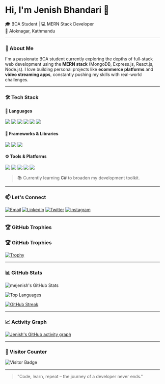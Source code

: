 # Hi, I'm Jenish Bhandari 👋

🎓 BCA Student | 💻 MERN Stack Developer  
📍 Aloknagar, Kathmandu

---

### 🧠 About Me

I'm a passionate BCA student currently exploring the depths of full-stack web development using the **MERN stack** (MongoDB, Express.js, React.js, Node.js). I love building personal projects like **ecommerce platforms** and **video streaming apps**, constantly pushing my skills with real-world challenges.

---

### 🛠️ Tech Stack

#### 🚀 Languages
<p>
  <img src="https://img.shields.io/badge/Javascript-F7DF1E?style=for-the-badge&logo=javascript&logoColor=black" />
  <img src="https://img.shields.io/badge/HTML5-E34F26?style=for-the-badge&logo=html5&logoColor=white" />
  <img src="https://img.shields.io/badge/CSS3-1572B6?style=for-the-badge&logo=css3&logoColor=white" />
  <img src="https://img.shields.io/badge/Java-007396?style=for-the-badge&logo=java&logoColor=white" />
  <img src="https://img.shields.io/badge/C-00599C?style=for-the-badge&logo=c&logoColor=white" />
  <img src="https://img.shields.io/badge/C%23-239120?style=for-the-badge&logo=c-sharp&logoColor=white" />
</p>

#### 🧩 Frameworks & Libraries
<p>
  <img src="https://img.shields.io/badge/React-20232A?style=for-the-badge&logo=react&logoColor=61DAFB" />
  <img src="https://img.shields.io/badge/Express.js-404D59?style=for-the-badge" />
  <img src="https://img.shields.io/badge/Tailwind_CSS-38B2AC?style=for-the-badge&logo=tailwind-css&logoColor=white" />
</p>

#### ⚙️ Tools & Platforms
<p>
  <img src="https://img.shields.io/badge/Firebase-ffca28?style=for-the-badge&logo=firebase&logoColor=black" />
  <img src="https://img.shields.io/badge/MongoDB-4EA94B?style=for-the-badge&logo=mongodb&logoColor=white" />
  <img src="https://img.shields.io/badge/Node.js-339933?style=for-the-badge&logo=nodedotjs&logoColor=white" />
  <img src="https://img.shields.io/badge/Git-F05032?style=for-the-badge&logo=git&logoColor=white" />
  <img src="https://img.shields.io/badge/GitHub-181717?style=for-the-badge&logo=github&logoColor=white" />
</p>

> 📚 Currently learning **C#** to broaden my development toolkit.

---

### 📫 Let's Connect

[![Email](https://img.shields.io/badge/Email-D14836?style=flat&logo=gmail&logoColor=white)](mailto:jenishbhandari31@gmail.com)
[![LinkedIn](https://img.shields.io/badge/LinkedIn-blue?style=flat&logo=linkedin&logoColor=white)](https://www.linkedin.com/in/jenishbhandari)
[![Twitter](https://img.shields.io/badge/Twitter-1DA1F2?style=flat&logo=twitter&logoColor=white)](https://twitter.com/mejenish)
[![Instagram](https://img.shields.io/badge/Instagram-E4405F?style=flat&logo=instagram&logoColor=white)](https://instagram.com/jenish.bhandari_)

---

### 🏆 GitHub Trophies

### 🏆 GitHub Trophies

[![Trophy](https://github-profile-trophy.vercel.app/?username=mejenish&theme=radical&no-frame=true&row=1&column=6)](https://github.com/ryo-ma/github-profile-trophy)

---

### 📊 GitHub Stats

![mejenish's GitHub Stats](https://github-readme-stats.vercel.app/api?username=mejenish&show_icons=true&theme=radical)

![Top Languages](https://github-readme-stats.vercel.app/api/top-langs/?username=mejenish&layout=compact&theme=radical)

[![GitHub Streak](https://streak-stats.demolab.com?user=mejenish&theme=radical&hide_border=true&date_format=M%20j%5B%2C%20Y%5D)](https://git.io/streak-stats)

---

### 📈 Activity Graph

[![Jenish's GitHub activity graph](https://github-readme-activity-graph.vercel.app/graph?username=mejenish&theme=radical)](https://github.com/Ashutosh00710/github-readme-activity-graph)

---

### 👀 Visitor Counter

![Visitor Badge](https://komarev.com/ghpvc/?username=mejenish&color=red)

---

> "Code, learn, repeat – the journey of a developer never ends."
